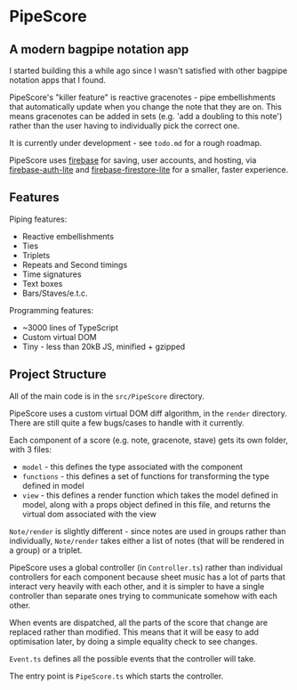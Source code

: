 # PipeScore
## A modern bagpipe notation app

I started building this a while ago since I wasn't satisfied with other bagpipe notation apps that I found.

PipeScore's "killer feature" is reactive gracenotes - pipe embellishments that automatically update when you change the note that they are on. This means gracenotes can be added in sets (e.g. 'add a doubling to this note') rather than the user having to individually pick the correct one.

It is currently under development - see `todo.md` for a rough roadmap.

PipeScore uses [firebase](https://firebase.google.com) for saving, user accounts, and hosting, via [firebase-auth-lite](https://github.com/samuelgozi/firebase-auth-lite) and [firebase-firestore-lite](https://github.com/samuelgozi/firebase-firestore-lite) for a smaller, faster experience.

## Features

Piping features:
* Reactive embellishments
* Ties
* Triplets
* Repeats and Second timings
* Time signatures
* Text boxes
* Bars/Staves/e.t.c.

Programming features:
* ~3000 lines of TypeScript
* Custom virtual DOM
* Tiny - less than 20kB JS, minified + gzipped

## Project Structure

All of the main code is in the `src/PipeScore` directory.

PipeScore uses a custom virtual DOM diff algorithm, in the `render` directory. There are still quite a few bugs/cases to handle with it currently.

Each component of a score (e.g. note, gracenote, stave) gets its own folder, with 3 files:
* `model` - this defines the type associated with the component
* `functions` - this defines a set of functions for transforming the type defined in model
* `view` - this defines a render function which takes the model defined in model, along with a props object defined in this file, and returns the virtual dom associated with the view

`Note/render` is slightly different - since notes are used in groups rather than individually, `Note/render` takes either a list of notes (that will be rendered in a group) or a triplet.

PipeScore uses a global controller (in `Controller.ts`) rather than individual controllers for each component because sheet music has a lot of parts that interact very heavily with each other, and it is simpler to have a single controller than separate ones trying to communicate somehow with each other.

When events are dispatched, all the parts of the score that change are replaced rather than modified. This means that it will be easy to add optimisation later, by doing a simple equality check to see changes.

`Event.ts` defines all the possible events that the controller will take.

The entry point is `PipeScore.ts` which starts the controller.
